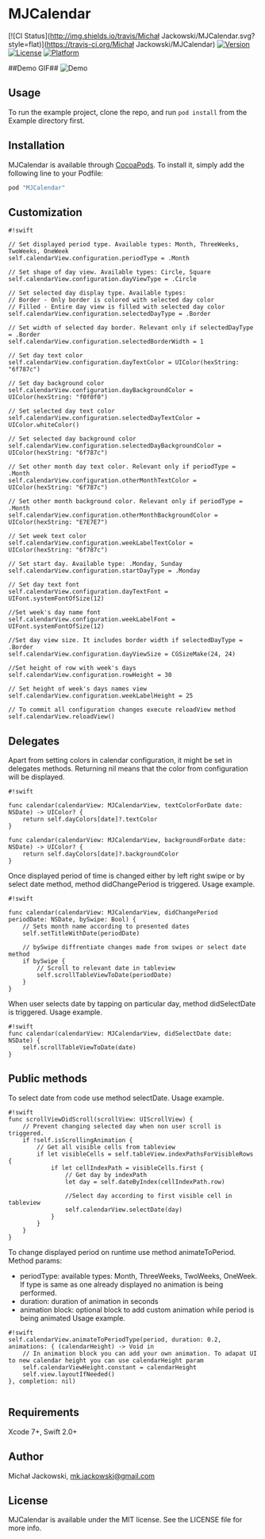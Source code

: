 # MJCalendar

[![CI Status](http://img.shields.io/travis/Michał Jackowski/MJCalendar.svg?style=flat)](https://travis-ci.org/Michał Jackowski/MJCalendar)
[![Version](https://img.shields.io/cocoapods/v/MJCalendar.svg?style=flat)](http://cocoapods.org/pods/MJCalendar)
[![License](https://img.shields.io/cocoapods/l/MJCalendar.svg?style=flat)](http://cocoapods.org/pods/MJCalendar)
[![Platform](https://img.shields.io/cocoapods/p/MJCalendar.svg?style=flat)](http://cocoapods.org/pods/MJCalendar)

##Demo GIF##
![Demo](https://bitbucket.org/repo/R6rdXA/images/3738903453-MJout.gif)

## Usage

To run the example project, clone the repo, and run `pod install` from the Example directory first.

## Installation

MJCalendar is available through [CocoaPods](http://cocoapods.org). To install
it, simply add the following line to your Podfile:

```ruby
pod "MJCalendar"
```


## Customization ##

```
#!swift

// Set displayed period type. Available types: Month, ThreeWeeks, TwoWeeks, OneWeek
self.calendarView.configuration.periodType = .Month

// Set shape of day view. Available types: Circle, Square
self.calendarView.configuration.dayViewType = .Circle

// Set selected day display type. Available types: 
// Border - Only border is colored with selected day color
// Filled - Entire day view is filled with selected day color
self.calendarView.configuration.selectedDayType = .Border

// Set width of selected day border. Relevant only if selectedDayType = .Border
self.calendarView.configuration.selectedBorderWidth = 1

// Set day text color
self.calendarView.configuration.dayTextColor = UIColor(hexString: "6f787c")

// Set day background color
self.calendarView.configuration.dayBackgroundColor = UIColor(hexString: "f0f0f0")

// Set selected day text color
self.calendarView.configuration.selectedDayTextColor = UIColor.whiteColor()

// Set selected day background color
self.calendarView.configuration.selectedDayBackgroundColor = UIColor(hexString: "6f787c")

// Set other month day text color. Relevant only if periodType = .Month
self.calendarView.configuration.otherMonthTextColor = UIColor(hexString: "6f787c")

// Set other month background color. Relevant only if periodType = .Month
self.calendarView.configuration.otherMonthBackgroundColor = UIColor(hexString: "E7E7E7")

// Set week text color
self.calendarView.configuration.weekLabelTextColor = UIColor(hexString: "6f787c")

// Set start day. Available type: .Monday, Sunday
self.calendarView.configuration.startDayType = .Monday

// Set day text font
self.calendarView.configuration.dayTextFont = UIFont.systemFontOfSize(12)

//Set week's day name font
self.calendarView.configuration.weekLabelFont = UIFont.systemFontOfSize(12)

//Set day view size. It includes border width if selectedDayType = .Border
self.calendarView.configuration.dayViewSize = CGSizeMake(24, 24)

//Set height of row with week's days
self.calendarView.configuration.rowHeight = 30

// Set height of week's days names view
self.calendarView.configuration.weekLabelHeight = 25

// To commit all configuration changes execute reloadView method
self.calendarView.reloadView()

```

## Delegates

Apart from setting colors in calendar configuration, it might be set in delegates methods.
Returning nil means that the color from configuration will be displayed. 

```
#!swift

func calendar(calendarView: MJCalendarView, textColorForDate date: NSDate) -> UIColor? {
    return self.dayColors[date]?.textColor
}

func calendar(calendarView: MJCalendarView, backgroundForDate date: NSDate) -> UIColor? {
    return self.dayColors[date]?.backgroundColor
}

```

Once displayed period of time is changed either by left right swipe or by select date method, method didChangePeriod is triggered. Usage example.

```
#!swift

func calendar(calendarView: MJCalendarView, didChangePeriod periodDate: NSDate, bySwipe: Bool) {
    // Sets month name according to presented dates
    self.setTitleWithDate(periodDate)
    
    // bySwipe diffrentiate changes made from swipes or select date method
    if bySwipe {
        // Scroll to relevant date in tableview
        self.scrollTableViewToDate(periodDate)
    }
}

```

When user selects date by tapping on particular day, method didSelectDate is triggered. Usage example.

```
#!swift
func calendar(calendarView: MJCalendarView, didSelectDate date: NSDate) {
    self.scrollTableViewToDate(date)
}

```

## Public methods

To select date from code use method selectDate. Usage example.

```
#!swift
func scrollViewDidScroll(scrollView: UIScrollView) {
    // Prevent changing selected day when non user scroll is triggered.
    if !self.isScrollingAnimation {
        // Get all visible cells from tableview
        if let visibleCells = self.tableView.indexPathsForVisibleRows {
            if let cellIndexPath = visibleCells.first {
                // Get day by indexPath
                let day = self.dateByIndex(cellIndexPath.row)
                
                //Select day according to first visible cell in tableview
                self.calendarView.selectDate(day)
            }
        }
    }
}

```

To change displayed period on runtime use method animateToPeriod. 
Method params:

- periodType: available types: Month, ThreeWeeks, TwoWeeks, OneWeek. If type is same as one already displayed no animation is being performed.
- duration: duration of animation in seconds
- animation block: optional block to add custom animation while period is being animated
Usage example.


```
#!swift    
self.calendarView.animateToPeriodType(period, duration: 0.2, animations: { (calendarHeight) -> Void in
    // In animation block you can add your own animation. To adapat UI to new calendar height you can use calendarHeight param
    self.calendarViewHeight.constant = calendarHeight
    self.view.layoutIfNeeded()
}, completion: nil)


```

 

## Requirements

Xcode 7+, Swift 2.0+


## Author

Michał Jackowski, mk.jackowski@gmail.com

## License

MJCalendar is available under the MIT license. See the LICENSE file for more info.
